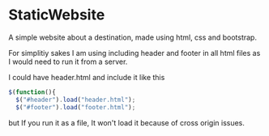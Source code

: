 # StaticWebsite
A simple website about a destination, made using html, css and bootstrap.

For simplitiy sakes I am using including header and footer in all html files as I  would need to run it from a server.

I could have header.html and include it like this

```javascript
$(function(){
  $("#header").load("header.html"); 
  $("#footer").load("footer.html"); 
```

but If you run it as a file, It won't load it because of cross origin issues.


